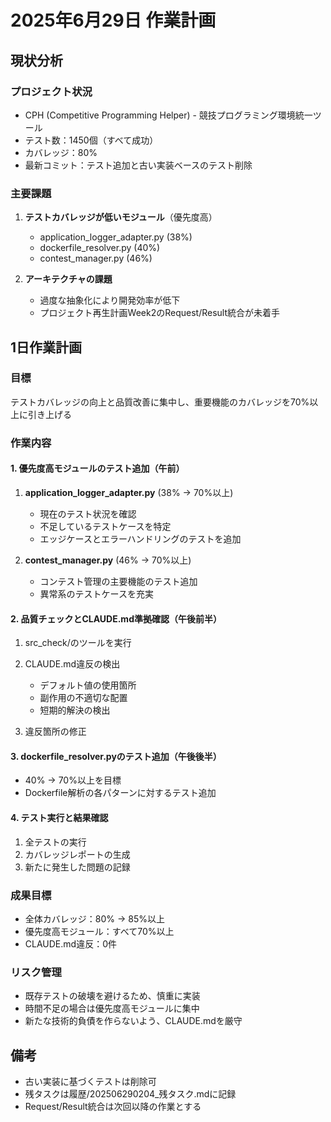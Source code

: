 # 2025年6月29日 作業計画

## 現状分析

### プロジェクト状況
- CPH (Competitive Programming Helper) - 競技プログラミング環境統一ツール
- テスト数：1450個（すべて成功）
- カバレッジ：80%
- 最新コミット：テスト追加と古い実装ベースのテスト削除

### 主要課題
1. **テストカバレッジが低いモジュール**（優先度高）
   - application_logger_adapter.py (38%)
   - dockerfile_resolver.py (40%)
   - contest_manager.py (46%)

2. **アーキテクチャの課題**
   - 過度な抽象化により開発効率が低下
   - プロジェクト再生計画Week2のRequest/Result統合が未着手

## 1日作業計画

### 目標
テストカバレッジの向上と品質改善に集中し、重要機能のカバレッジを70%以上に引き上げる

### 作業内容

#### 1. 優先度高モジュールのテスト追加（午前）
1. **application_logger_adapter.py** (38% → 70%以上)
   - 現在のテスト状況を確認
   - 不足しているテストケースを特定
   - エッジケースとエラーハンドリングのテストを追加

2. **contest_manager.py** (46% → 70%以上)
   - コンテスト管理の主要機能のテスト追加
   - 異常系のテストケースを充実

#### 2. 品質チェックとCLAUDE.md準拠確認（午後前半）
1. src_check/のツールを実行
2. CLAUDE.md違反の検出
   - デフォルト値の使用箇所
   - 副作用の不適切な配置
   - 短期的解決の検出

3. 違反箇所の修正

#### 3. dockerfile_resolver.pyのテスト追加（午後後半）
- 40% → 70%以上を目標
- Dockerfile解析の各パターンに対するテスト追加

#### 4. テスト実行と結果確認
1. 全テストの実行
2. カバレッジレポートの生成
3. 新たに発生した問題の記録

### 成果目標
- 全体カバレッジ：80% → 85%以上
- 優先度高モジュール：すべて70%以上
- CLAUDE.md違反：0件

### リスク管理
- 既存テストの破壊を避けるため、慎重に実装
- 時間不足の場合は優先度高モジュールに集中
- 新たな技術的負債を作らないよう、CLAUDE.mdを厳守

## 備考
- 古い実装に基づくテストは削除可
- 残タスクは履歴/202506290204_残タスク.mdに記録
- Request/Result統合は次回以降の作業とする